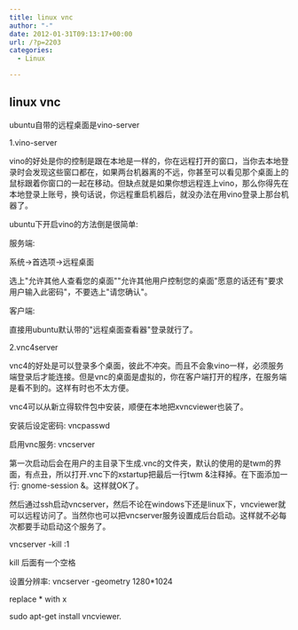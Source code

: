 ```yaml
---
title: linux vnc
author: "-"
date: 2012-01-31T09:13:17+00:00
url: /?p=2203
categories:
  - Linux

---
```

## linux vnc
ubuntu自带的远程桌面是vino-server

1.vino-server

vino的好处是你的控制是跟在本地是一样的，你在远程打开的窗口，当你去本地登录时会发现这些窗口都在，如果两台机器离的不远，你甚至可以看见那个桌面上的鼠标跟着你窗口的一起在移动。但缺点就是如果你想远程连上vino，那么你得先在本地登录上账号，换句话说，你远程重启机器后，就没办法在用vino登录上那台机器了。

ubuntu下开启vino的方法倒是很简单: 

服务端: 

系统->首选项->远程桌面

选上"允许其他人查看您的桌面""允许其他用户控制您的桌面"愿意的话还有"要求用户输入此密码"，不要选上"请您确认"。

客户端: 

直接用ubuntu默认带的"远程桌面查看器"登录就行了。

2.vnc4server

vnc4的好处是可以登录多个桌面，彼此不冲突。而且不会象vino一样，必须服务端登录后才能连接。但是vnc的桌面是虚拟的，你在客户端打开的程序，在服务端是看不到的。这样有时也不太方便。

vnc4可以从新立得软件包中安装，顺便在本地把xvncviewer也装了。
  
安装后设定密码: vncpasswd
  
启用vnc服务: vncserver
  
第一次启动后会在用户的主目录下生成.vnc的文件夹，默认的使用的是twm的界面，有点丑，所以打开.vnc下的xstartup把最后一行twm &注释掉。在下面添加一行: gnome-session &。这样就OK了。

然后通过ssh启动vncserver，然后不论在windows下还是linux下，vncviewer就可以远程访问了。当然你也可以把vncserver服务设置成后台启动。这样就不必每次都要手动启动这个服务了。

vncserver -kill :1

kill 后面有一个空格

设置分辨率: vncserver -geometry 1280*1024

replace * with x


sudo apt-get install vncviewer.